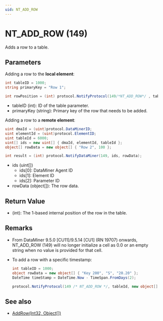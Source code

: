 ```yaml
---
uid: NT_ADD_ROW
---
```


# NT_ADD_ROW (149)

Adds a row to a table.

## Parameters

Adding a row to the **local element**:

```csharp
int tableID = 1000;
string primaryKey = "Row 1";

int rowPosition = (int) protocol.NotifyProtocol(149/*NT_ADD_ROW*/ , tableID, primaryKey);
```

- tableID (int): ID of the table parameter.
- primaryKey (string): Primary key of the row that needs to be added.

Adding a row to a **remote element**:

```csharp
uint dmaId = (uint)protocol.DataMinerID;
uint elementId = (uint)protocol.ElementID;
uint tableId = 6000;
uint[] ids = new uint[] { dmaId, elementId, tableId };
object[] rowData = new object[] { "Row 2", 100 };

int result = (int) protocol.NotifyDataMiner(149, ids, rowData);
```

- ids (uint[])
  - ids[0]: DataMiner Agent ID
  - ids[1]: Element ID
  - ids[2]: Parameter ID
- rowData (object[]): The row data.

## Return Value

- (int): The 1-based internal position of the row in the table.

## Remarks

- From DataMiner 9.5.0 [CU11]/9.5.14 [CU1] (RN 19707) onwards, NT_ADD_ROW (149) will no longer initialize a cell as 0.0 or an empty string when no value is provided for that cell.
- To add a row with a specific timestamp:

  ```csharp
  int tableID = 1000;
  object rowData = new object[] { "Key 200", "S", "20.20" };
  DateTime timeStamp = DateTime.Now - TimeSpan.FromDays(2);

  protocol.NotifyProtocol(149 /* NT_ADD_ROW */, tableId, new object[] { rowData, timeStamp });
  ```

## See also

- [AddRow(Int32, Object[])](xref:Skyline.DataMiner.Scripting.SLProtocol.AddRow(System.Int32,System.Object[]))
